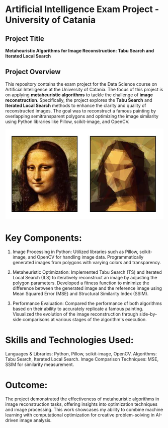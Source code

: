 # Artificial Intelligence Exam Project - University of Catania

## Project Title
**Metaheuristic Algorithms for Image Reconstruction: Tabu Search and Iterated Local Search**

## Project Overview
This repository contains the exam project for the Data Science course on Artificial Intelligence at the University of Catania. The focus of this project is on applying **metaheuristic algorithms** to tackle the challenge of **image reconstruction**. Specifically, the project explores the **Tabu Search** and **Iterated Local Search** methods to enhance the clarity and quality of reconstructed images.
The goal was to reconstruct a famous painting by overlapping semitransparent polygons and optimizing the image similarity using Python libraries like Pillow, scikit-image, and OpenCV.

  ![alt text](https://github.com/francescogra/ArtificialIntelligenceExam/blob/main/slide1.png "MSE metric")

# Key Components:
1. Image Processing in Python:
  Utilized libraries such as Pillow, scikit-image, and OpenCV for handling image data.
  Programmatically generated images from polygons with varying colors and transparency.

2. Metaheuristic Optimization:
  Implemented Tabu Search (TS) and Iterated Local Search (ILS) to iteratively reconstruct an image by adjusting the polygon parameters.
  Developed a fitness function to minimize the difference between the generated image and the reference image using Mean Squared Error (MSE) and Structural Similarity Index (SSIM).
  
3. Performance Evaluation:
  Compared the performance of both algorithms based on their ability to accurately replicate a famous painting.
  Visualized the evolution of the image reconstruction through side-by-side comparisons at various stages of the algorithm's execution.

# Skills and Technologies Used:
Languages & Libraries: Python, Pillow, scikit-image, OpenCV.
Algorithms: Tabu Search, Iterated Local Search.
Image Comparison Techniques: MSE, SSIM for similarity measurement.

# Outcome: 
The project demonstrated the effectiveness of metaheuristic algorithms in image reconstruction tasks, offering insights into optimization techniques and image processing. This work showcases my ability to combine machine learning with computational optimization for creative problem-solving in AI-driven image analysis.
